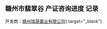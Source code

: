 ## 赣州市翡翠谷 产证咨询进度 记录

开发商：[赣州瑞晟置业有限公司](https://xin.baidu.com/company_detail_76711922215229?rq=ef&pd=ee&from=ps){:target="_blank"}

